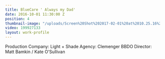 ```yaml
---
title: BlueCare ' Always my Dad'
date: 2016-10-01 11:30:00 Z
position: 4
thumbnail-image: "/uploads/Screen%20Shot%202017-02-01%20at%2010.25.16%20am.png"
video: 199927133
layout: work-profile
---
```


Production Company: Light + Shade
Agency: Clemenger BBDO
Director: Matt Bamkin / Kate O'Sullivan